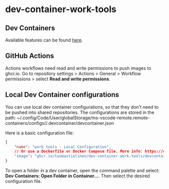 # dev-container-work-tools

## Dev Containers

Available features can be found [here](https://containers.dev/features).

## GitHub Actions

Actions workflows need read and write permissions to push images to ghcr.io. Go to repository settings > Actions > General > Workflow permissions > select **Read and write permissions**.  

## Local Dev Container configurations

You can use local dev container configurations, so that they don't need to be pushed into shared repositories. The configurations are stored in the path: ~/.config/Code/User/globalStorage/ms-vscode-remote.remote-containers/configs/<name-of-the-directory>/.devcontainer/devcontainer.json

Here is a basic configuration file:

```json
{
	"name": "work tools - Local Configuration",
	// Or use a Dockerfile or Docker Compose file. More info: https://containers.dev/guide/dockerfile
	"image": "ghcr.io/tuomastielinen/dev-container-work-tools/devcontainer"
}
```

To open a folder in a dev container, open the command palette and select: **Dev Containers: Open Folder in Container...**. Then select the desired configuration file.